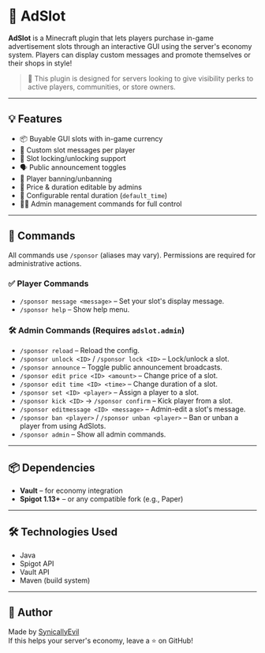 # 🎯 AdSlot

**AdSlot** is a Minecraft plugin that lets players purchase in-game advertisement slots through an interactive GUI using the server's economy system. Players can display custom messages and promote themselves or their shops in style!

> 🚧 This plugin is designed for servers looking to give visibility perks to active players, communities, or store owners.

---

## 💡 Features

- 📦 Buyable GUI slots with in-game currency  
- 🧠 Custom slot messages per player  
- 🔐 Slot locking/unlocking support  
- 🗣️ Public announcement toggles  
- 🚫 Player banning/unbanning  
- 💸 Price & duration editable by admins  
- 📅 Configurable rental duration (`default_time`)  
- 🧑‍💼 Admin management commands for full control  

---

## 🧪 Commands

All commands use `/sponsor` (aliases may vary). Permissions are required for administrative actions.

### ✅ Player Commands
- `/sponsor message <message>` – Set your slot's display message.  
- `/sponsor help` – Show help menu.  

### 🛠️ Admin Commands (Requires `adslot.admin`)
- `/sponsor reload` – Reload the config.  
- `/sponsor unlock <ID>` / `/sponsor lock <ID>` – Lock/unlock a slot.  
- `/sponsor announce` – Toggle public announcement broadcasts.  
- `/sponsor edit price <ID> <amount>` – Change price of a slot.  
- `/sponsor edit time <ID> <time>` – Change duration of a slot.  
- `/sponsor set <ID> <player>` – Assign a player to a slot.  
- `/sponsor kick <ID>` → `/sponsor confirm` – Kick player from a slot.  
- `/sponsor editmessage <ID> <message>` – Admin-edit a slot's message.  
- `/sponsor ban <player>` / `/sponsor unban <player>` – Ban or unban a player from using AdSlots.  
- `/sponsor admin` – Show all admin commands.  

---

## 📦 Dependencies

- **Vault** – for economy integration  
- **Spigot 1.13+** – or any compatible fork (e.g., Paper)  

---

## 🛠 Technologies Used

- Java  
- Spigot API  
- Vault API  
- Maven (build system)  

---

## 👤 Author

Made by [SynicallyEvil](https://github.com/SynicallyEvil)  
If this helps your server's economy, leave a ⭐ on GitHub!
